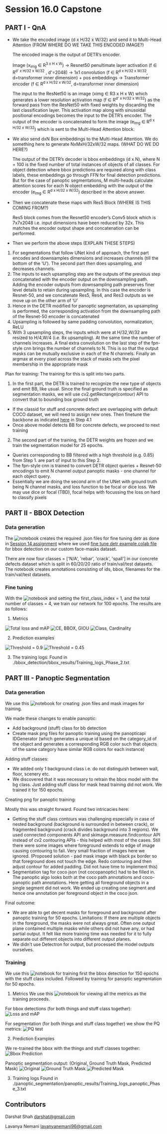 # Session 16.0 Capstone


PART I - QnA
-------------------------

- We take the encoded image (d x H/32 x W/32) and send it to Multi-Head Attention (FROM WHERE DO WE TAKE THIS ENCODED IMAGE?)

  The encoded image is the output of DETR’s encoder. 

  Image (x<sub>img</sub> ∈ R<sup>3 x H x W</sup>) → 
  Resnet50 penultimate layer activation (f ∈ R<sup>d' x H/32 x W/32</sup> , d'=2048) →
  1x1 convolution (f ∈ R<sup>d x H/32 x W/32</sup>, d=transformer inner dimension) + pos embeddings →
  Transformer encoder  (f ∈ R<sup>d x H/32 x W/32</sup>, d=transformer inner dimension)

  The input to the ResNet50 is an image (ximg ∈ R3 x H x W) which generates a lower resolution activation map (f ∈ R<sup>d' x H/32 x W/32</sup>) as the forward pass from the ResNet50 with fixed weights by discarding the last classification layer. This activation map along with sinusoidal positional encodings becomes the input to the DETR’s encoder. The output of the encoder is concatenated to form the image (e<sub>img</sub> ∈ R<sup>d x H/32 x W/32</sup>) which is sent to the Multi-Head Attention block.


- We also send dxN Box embeddings to the Multi-Head Attention. We do something here to generate NxMxH/32xW/32 maps. (WHAT DO WE DO HERE?)

  The output of the DETR’s decoder is bbox embeddings (d x N), where N = 100 is the fixed number of total instances of objects of all classes. For object detection where bbox predictions are required along with class labels, these embeddings go through FFN for final detection predictions. But for the case of panoptic segmentations, M multi-heads calculate attention scores for each N object embedding with the output of the encoder (e<sub>img</sub> ∈ R<sup>d x H/32 x W/32</sup>) described in the above answer.

- Then we concatenate these maps with Res5 Block (WHERE IS THIS COMING FROM?)

  Res5 block comes from the Resnet50 encoder’s Conv5 block which is 7x7x2048 i.e. input dimensions have been reduced by 32x. This matches the encoder output shape and concatenation can be performed.

- Then we perform the above steps (EXPLAIN THESE STEPS)

1. For segmentations that follow UNet kind of approach, the first part encodes and downsamples dimensions and increases channels (till the bottom of the ‘U’). The second part then does upsampling, and decreases channels.
2. The inputs to each upsampling step are the outputs of the previous step concatenated with the encoder output on the downsampling path. Adding the encoder outputs from downsampling path preserves finer level details to retain during upsampling. In this case the encoder is Resnet-50, and we concatenate Res5, Res4, and Res3 outputs as we move up on the other arm of ‘U’
3. Hence in the DETR modified for panoptic segmentation, as upsampling is performed, the corresponding activation from the downsampling path of the Resnet-50 encoder is concatenated 
4. Upsampling is followed by same padding convolution, normalization, ReLU
5. With 3 upsampling steps, the inputs which were at H/32,W/32 are resized to H/4,W/4 (i.e. 8x upsampling). At the same time the number of channels increases. A final extra convolution on the last step of the fpn-style cnn brings the number of channels to N. This is so that the output masks can be mutually exclusive in each of the N channels. Finally an argmax at every pixel across the stack of masks sets the pixel membership in the appropriate mask

  Plan for training:
  The training for this is split into two parts. 

1. In the first part, the DETR is trained to recognize the new type of objects and emit BB, like usual. Since the final ground truth is specified as segmentation masks, we will use cv2.getRectange(contour) API to convert that to bounding box ground truth
  - If the classid for stuff and concrete defect are overlapping with default COCO dataset, we will need to assign new ones. Then finetune the backbone as indicated [here](https://wandb.ai/veri/detr/reports/DETR-Panoptic-segmentation-on-Cityscapes-dataset--Vmlldzo2ODg3NjE) in Step 4.1
  - Once above model detects BB for concrete defects, we proceed to next training
2. The second part of the training, the DETR weights are frozen and we train the segmentation model for 25 epochs.
  - Queries corresponding to BB filtered with a high threshold (e.g. 0.85) from Step 1. are part of input to this Step 2.
  - The fpn-style cnn is trained to convert DETR object queries + Resnet-50 encodings to emit N channel output panoptic masks - one channel for each object query.
  - Essentially we are doing the second arm of the UNet with ground truth being N channel masks, and loss function to be focal or dice loss. We may use dice or focal (TBD), focal helps with focussing the loss on hard to classify pixels


PART II - BBOX Detection
-------------------------

### Data generation 

The ![notebook](./bbox_detection/data-gen.ipynb) creates the required .json files for fine tuning detr as done in [Session 14 assignment](https://github.com/lavanyanemani96/TSAI-EVA-7.0/tree/master/14_DETR_End_to_end_Object_Detection_with_transformers) where we used [fine tune detr example colab file](https://colab.research.google.com/github/woctezuma/finetune-detr/blob/master/finetune_detr.ipynb) for bbox detection on our custom face-masks dataset. 

There are now four classes = ['N/A', 'rebar', 'crack', 'spall'] in our concrete defects dataset which is split in 60/20/20 ratio of train/val/test datasets. The notebook creates annotations consisting of ids, bbox, filenames for the train/val/test datasets.

### Fine tuning 

With the ![notebook](./bbox_detection/finetune-detr.ipynb) and setting the first_class_index = 1, and the total number of classes = 4, we train our network for 100 epochs. The results are as follows: 

1. Metrics 

![Total loss and mAP](./bbox_detection/bbox_results/metrics/loss_map.png)
![CE, BBOX, GIOU](./bbox_detection/bbox_results/metrics/loss_ce_loss_bbox_loss_giou.png)
![Class, Cardinality](./bbox_detection/bbox_results/metrics/loss_class_loss_cardinality.png)

2. Prediction examples 

![Threshold = 0.9](./bbox_detection/bbox_results/predictions/pred_00333_t_0.9.png)
![Threshold = 0.45](./bbox_detection/bbox_results/predictions/pred_00333_t_0.45.png)

3. The training logs: 
Found in ./bbox_detection/bbox_results/Training_logs_Phase_2.txt


PART III - Panoptic Segmentation
-------------------------

### Data generation

We use this ![notebook](./panoptic_segmentation/capstone3-datagen.ipynb) for creating .json files and mask images for training.

We made these changes to enable panoptic: 
- Add background (stuff) class for bb detection
- Create mask png files for panoptic training using the panopticapi IDGenerator (which generates a unique id based on the category_id of the object and generates a corresponding RGB color such that objects of the same category have similar RGB colors for each instance) 

Adding stuff classes: 

- We added only 1 background class i.e. do not distinguish between wall, floor, scenery etc. 
- We discovered that it was necessary to retrain the bbox model with the bg class. Just adding stuff class for mask head training did not work. We trained it for 150 epochs. 

Creating png for panoptic training: 

Mostly this was straight forward. Found two intricacies here:
- Getting the stuff class contours was challenging especially in case of nested background (background is surrounded in between crack), or fragmented background (crack divides background into 3 regions). We used connected components API and skimage.measure.findcontour API instead of cv2 contouring APIs - this helped with most of the cases. Still there were some images where foreground extends to edge of image causing contouring to fail. Very small fraction of images here we ignored. (Proposed solution - pad mask image with black px border so that foreground does not touch the edge. Redo contouring and then adjust contour for added padding. Did not have time to implement this)
- Segmentation tag for coco json (not cocopanoptic) had to be filled in. The panoptic algo looks both at the coco path annotations and coco-panoptic path annotations. Here getting all foreground objects in a single segment did not work. We ended up creating one segment and hence one annotation per foreground object in the coco json.

Final outcome:

- We are able to get decent masks for foreground and background after panoptic training for 50 epochs. 
Limitations: If there are multiple objects in the foreground, the masks were not always great. Often one output plane contained multiple masks while others did not have any, or had partial output. It felt like more training time was needed for it to fully separate out different objects into different output planes.
- We didn't use Detectron for output, but processed the model outputs ourselves. 


### Training 
We use this ![notebook](./panoptic_segmentation/finetune-detr-seg.ipynb) for training first the bbox detection for 150 epochs with the stuff class included. Followed by training for panoptic segmentation for 50 epochs. 

1. Metrics 
We use this ![notebook](./panoptic_segmentation/view_metrics_detr.ipynb) for viewing all the metrics as the training proceeds. 

For bbox detections (for both things and stuff class together): 
![Loss and mAP](./panoptic_segmentation/panoptic_results/metrics/loss_mAP_bbox_things_stuff.png)

For segmentation (for both things and stuff class together) we show the PQ metrics: 
![PQ test](./panoptic_segmentation/panoptic_results/metrics/test_PQ_all.png)

2. Prediction Examples 

We re-trained the bbox with the things and stuff classes together: 
![Bbox Prediction](./panoptic_segmentation/panoptic_results/predictions/pred_th_st_bbox.png)

Panoptic segmentation output: (Original, Ground Truth Mask, Predicted Mask) 
![Original](./panoptic_segmentation/panoptic_results/predictions/original_panoptic.png) ![Ground Truth Mask](./panoptic_segmentation/panoptic_results/predictions/000132spall.jpg) ![Predicted Mask](./panoptic_segmentation/panoptic_results/predictions/pred_panoptic.png)


3. Training logs 
Found in ./panoptic_segmentation/panoptic_results/Training_logs_panoptic_Phase_3.txt


Contributors
-------------------------
Darshat Shah darshat@gmail.com

Lavanya Nemani lavanyanemani96@gmail.com

